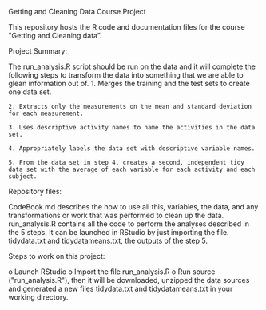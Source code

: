 Getting and Cleaning Data Course Project

This repository hosts the R code and documentation files for the course "Getting and Cleaning data”.

Project Summary:

The run_analysis.R script should be run on the data and it will complete the following steps to transform the data into something that we are able to glean information out of.
    1. Merges the training and the test sets to create one data set.

    2. Extracts only the measurements on the mean and standard deviation for each measurement.

    3. Uses descriptive activity names to name the activities in the data set.

    4. Appropriately labels the data set with descriptive variable names.

    5. From the data set in step 4, creates a second, independent tidy data set with the average of each variable for each activity and each subject.

Repository files:

CodeBook.md describes the how to use all this, variables, the data, and any transformations or work that was performed to clean up the data.
run_analysis.R contains all the code to perform the analyses described in the 5 steps. It can be launched in RStudio by just importing the file.
tidydata.txt and tidydatameans.txt, the outputs of the step 5. 

Steps to work on this project:

  o	Launch RStudio
  o	Import the file run_analysis.R 
  o	Run source ("run_analysis.R"), then it will be downloaded, unzipped the data sources and generated a new files tidydata.txt and tidydatameans.txt in your working directory.
